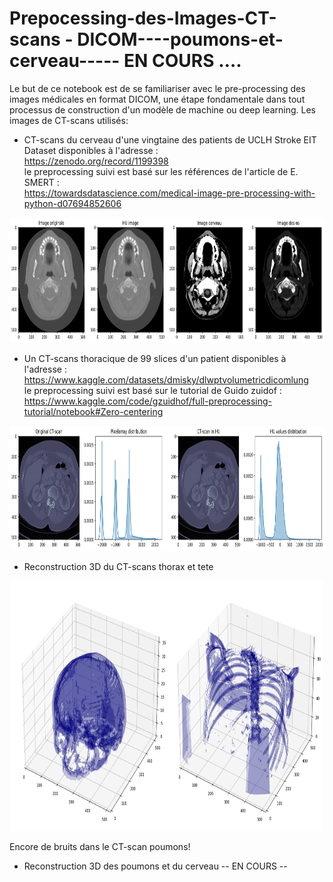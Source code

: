 #  Prepocessing-des-Images-CT-scans - DICOM----poumons-et-cerveau----- EN COURS ….
Le but de ce notebook est de se familiariser avec le pre-processing des images médicales en format DICOM, une étape fondamentale dans tout processus de construction d'un modèle de machine ou deep learning. Les images de CT-scans utilisés:   
   
- CT-scans du cerveau d'une vingtaine des patients de UCLH Stroke EIT Dataset disponibles à l'adresse :        
https://zenodo.org/record/1199398   
le preprocessing suivi est basé sur les références de l'article de E. SMERT :     
https://towardsdatascience.com/medical-image-pre-processing-with-python-d07694852606   

<p align="center"><img src="images/brain_hu_os.png" width="800" height="200" /></p>    

- Un CT-scans thoracique de 99 slices d'un patient disponibles à l'adresse : https://www.kaggle.com/datasets/dmisky/dlwptvolumetricdicomlung   
le preprocessing suivi est basé sur le tutorial de Guido zuidof : https://www.kaggle.com/code/gzuidhof/full-preprocessing-tutorial/notebook#Zero-centering   

<p align="center"><img src="images/hu_lung.png" width="800" height="200" /></p>

- Reconstruction 3D du CT-scans thorax et tete 

<p align="center"><img src="images/3d_images.png" width="500" height="400" /></p> 

Encore de bruits dans le CT-scan poumons!

- Reconstruction 3D des poumons et du cerveau
 -- EN COURS --
